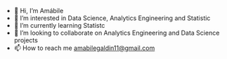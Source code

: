 - 👋 Hi, I’m Amábile
- 👀 I’m interested in Data Science, Analytics Engineering and Statistic
- 🌱 I’m currently learning Statistc
- 💞️ I’m looking to collaborate on Analytics Engineering and Data Science projects
- 📫 How to reach me amabilegaldin11@gmail.com

<!---
Amablie/Amablie is a ✨ special ✨ repository because its `README.md` (this file) appears on your GitHub profile.
You can click the Preview link to take a look at your changes.
--->
